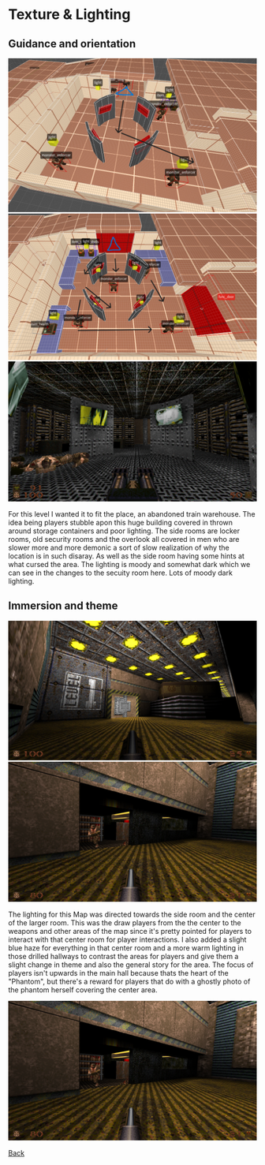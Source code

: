 # Texture & Lighting

## Guidance and orientation

![alt text](https://github.com/Maleahristau/thedepthsquake/blob/main/Images/SecurityLayoutFirst.png "Security Room Before")
![alt text](https://github.com/Maleahristau/thedepthsquake/blob/main/Images/SecurityLayoutSecond.png "Security Room After")
![alt text](https://github.com/Maleahristau/thedepthsquake/blob/main/Images/thedepths_2024-12-11_22-17-35.png "Secuirty Room Textured and Lit")

For this level I wanted it to fit the place, an abandoned train warehouse. The idea being players stubble apon this huge building covered in thrown around storage containers and poor lighting. 
The side rooms are locker rooms, old security rooms and the overlook all covered in men who are slower more and more demonic a sort of slow realization of why the location is in such disaray.
As well as the side room having some hints at what cursed the area. The lighting is moody and somewhat dark which we can see in the changes to the secuity room here. Lots of moody dark lighting.


## Immersion and theme

![alt text](https://github.com/Maleahristau/thedepthsquake/blob/main/Images/thedepths_2024-12-11_22-15-21.png "First Area Textured and Lit")
![alt text](https://github.com/Maleahristau/thedepthsquake/blob/main/Images/thedepths_2024-12-11_22-15-41.png "First Room Entrance")

The lighting for this Map was directed towards the side room and the center of the larger room. This was the draw players from the the center to the weapons and other areas of the map since it's pretty pointed for players to interact with that center room for player interactions. 
I also added a slight blue haze for everything in that center room and a more warm lighting in those drilled hallways to contrast the areas for players and give them a slight change in theme and also the general story for the area. 
The focus of players isn't upwards in the main hall because thats the heart of the "Phantom", but there's a reward for players that do with a ghostly photo of the phantom herself covering the center area.

![alt text](https://github.com/Maleahristau/thedepthsquake/blob/main/Images/thedepths_2024-12-11_22-15-41.png "First Room Entrance")


[Back](https://github.com/Maleahristau/thedepthsquake/blob/main/README.md "Main Page-Readme")
